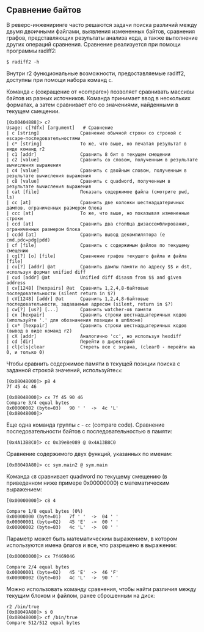 ## Сравнение байтов

В реверс-инжениринге часто решаются задачи поиска различий между двумя двоичными файлами, выявления измененных байтов, сравнения графов, представляющих результаты анализа кода, а также выполнение других операций сравнения. Сравнение реализуется при помощи программы radiff2:

```
$ radiff2 -h
```

Внутри r2 функциональные возможности, предоставляемые radiff2, доступны при помощи набора команд `c`.

Команда `c` (сокращение от «compare») позволяет сравнивать массивы байтов из разных источников. Команда принимает ввод в нескольких форматах, а затем сравнивает его со значениями, найденными в текущем смещении.

```
[0x00404888]> c?
Usage: c[?dfx] [argument]   # Сравнение
| c [string]               Сравнение обычной строки со строкой с escape-последовательностями
| c* [string]              То же, что выше, но печатая результат в виде команд r2
| c1 [addr]                Сравнить 8 бит в текущем смещении
| c2 [value]               Сравнить со словом, полученным в результате вычисления выражения
| c4 [value]               Сравнить с двойным словом, полученным в результате вычисления выражения
| c8 [value]               Сравнить с quadword, полученным в результате вычисления выражения
| cat [file]               Показать содержимое файла (смотрите pwd, ls)
| cc [at]                  Сравнить две колонки шестнадцатеричных дампов, ограниченных размером блока
| ccc [at]                 То же, что выше, но показывая измененные строки
| ccd [at]                 Сравнить два столбца дизассемблирования, ограниченных размером блока
| ccdd [at]                Сравнить вывод декомпилятора (e cmd.pdc=pdg|pdd)
| cf [file]                Сравнить с содержимым файлов по текущему смещению
| cg[?] [o] [file]         Сравнение графов текущего файла и файла [file]
| cu[?] [addr] @at         Сравнить дампы памяти по адресу $$ и dst, используя формат unified diff
| cud [addr] @at           Unified diff disasm from $$ and given address
| cv[1248] [hexpairs] @at  Сравнить 1,2,4,8-байтовые последовательности (silent return in $?)
| cV[1248] [addr] @at      Сравнить 1,2,4,8-байтовые последовательности, задаваемые адресом (silent, return in $?)
| cw[?] [us?] [...]        Сравнить watcher-ов памяти
| cx [hexpair]             Сравнить строки шестнадцатеричных кодов (ипользуйте '.' для обозначения позиции в шпблоне)
| cx* [hexpair]            Сравнить строки шестнадцатеричных кодов (вывод в виде команд r2)
| cX [addr]                Аналогично 'cc', но используя hexdiff
| cd [dir]                 Перейти в директорий
| cl|cls|clear             Стереть все с экрана, (clear0 - перейти на 0, и только 0)
```

Чтобы сравнить содержимое памяти в текущей позиции поиска с заданной строкой значений, используйте`cx`:

```
[0x08048000]> p8 4
7f 45 4c 46

[0x08048000]> cx 7f 45 90 46
Compare 3/4 equal bytes
0x00000002 (byte=03)   90 ' '  ->  4c 'L'
[0x08048000]>
```

Еще одна команда группы `с` - `cc` (compare code).
Сравнение последовательности байтов с последовательностью в памяти:

```
[0x4A13B8C0]> cc 0x39e8e089 @ 0x4A13B8C0
```

Сравнение содержимого двух функций, указанных по именам:

```
[0x08049A80]> cc sym.main2 @ sym.main
```

Команда `с8` сравнивает quadword по текущему смещению (в приведенном ниже примере 0x00000000) с математическим выражением:

```
[0x00000000]> c8 4

Compare 1/8 equal bytes (0%)
0x00000000 (byte=01)   7f ' '  ->  04 ' '
0x00000001 (byte=02)   45 'E'  ->  00 ' '
0x00000002 (byte=03)   4c 'L'  ->  00 ' '
```

Параметр может быть математическим выражением, в котором используются имена флагов и все, что разрешено в выражении:

```
[0x00000000]> cx 7f469046

Compare 2/4 equal bytes
0x00000001 (byte=02)   45 'E'  ->  46 'F'
0x00000002 (byte=03)   4c 'L'  ->  90 ' '
```

Можно использовать команду сравнения, чтобы найти различия между текущим блоком и файлом, ранее сброшенным на диск:

```
r2 /bin/true
[0x08049A80]> s 0
[0x08048000]> cf /bin/true
Compare 512/512 equal bytes
```
